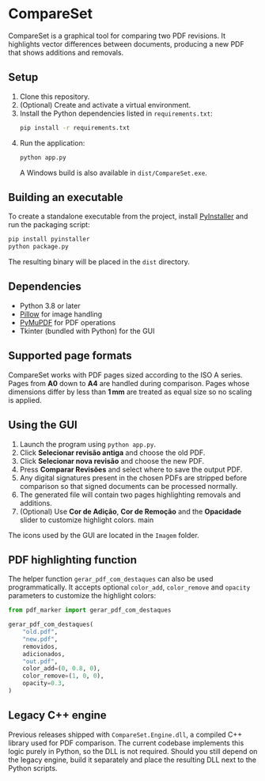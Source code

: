 # CompareSet

CompareSet is a graphical tool for comparing two PDF revisions. It highlights
vector differences between documents, producing a new PDF that shows additions
and removals.

## Setup

1. Clone this repository.
2. (Optional) Create and activate a virtual environment.
3. Install the Python dependencies listed in `requirements.txt`:
   ```bash
   pip install -r requirements.txt
   ```
4. Run the application:
   ```bash
   python app.py
   ```
   A Windows build is also available in `dist/CompareSet.exe`.

## Building an executable

To create a standalone executable from the project, install
[PyInstaller](https://www.pyinstaller.org/) and run the packaging script:

```bash
pip install pyinstaller
python package.py
```

The resulting binary will be placed in the `dist` directory.

## Dependencies

- Python 3.8 or later
- [Pillow](https://pypi.org/project/Pillow/) for image handling
- [PyMuPDF](https://pypi.org/project/PyMuPDF/) for PDF operations
- Tkinter (bundled with Python) for the GUI

## Supported page formats

CompareSet works with PDF pages sized according to the ISO A series. Pages
from **A0** down to **A4** are handled during comparison.
Pages whose dimensions differ by less than **1 mm** are treated as equal
size so no scaling is applied.

## Using the GUI

1. Launch the program using `python app.py`.
2. Click **Selecionar revisão antiga** and choose the old PDF.
3. Click **Selecionar nova revisão** and choose the new PDF.
4. Press **Comparar Revisões** and select where to save the output PDF.
5. Any digital signatures present in the chosen PDFs are stripped before
   comparison so that signed documents can be processed normally.
6. The generated file will contain two pages highlighting removals and
   additions.
7. (Optional) Use **Cor de Adição**, **Cor de Remoção** and the **Opacidade**
   slider to customize highlight colors.
main

The icons used by the GUI are located in the `Imagem` folder.

## PDF highlighting function

The helper function `gerar_pdf_com_destaques` can also be used programmatically.
It accepts optional `color_add`, `color_remove` and `opacity` parameters to
customize the highlight colors:

```python
from pdf_marker import gerar_pdf_com_destaques

gerar_pdf_com_destaques(
    "old.pdf",
    "new.pdf",
    removidos,
    adicionados,
    "out.pdf",
    color_add=(0, 0.8, 0),
    color_remove=(1, 0, 0),
    opacity=0.3,
)
```

## Legacy C++ engine

Previous releases shipped with `CompareSet.Engine.dll`, a compiled C++ library
used for PDF comparison. The current codebase implements this logic purely in
Python, so the DLL is not required. Should you still depend on the legacy
engine, build it separately and place the resulting DLL next to the Python
scripts.
